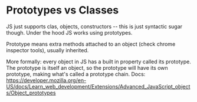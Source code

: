 # Prototypes vs Classes

JS just supports clas, objects, constructors -- this is just syntactic sugar though. Under the hood JS works using prototypes.

Prototype means extra methods attached to an object (check chrome inspector tools), usually inherited.

More formally: every object in JS has a built in property called its prototype.
The prototype is itself an object, so the prototype will have its own prototype, making what's called a prototype chain.
Docs: https://developer.mozilla.org/en-US/docs/Learn_web_development/Extensions/Advanced_JavaScript_objects/Object_prototypes
